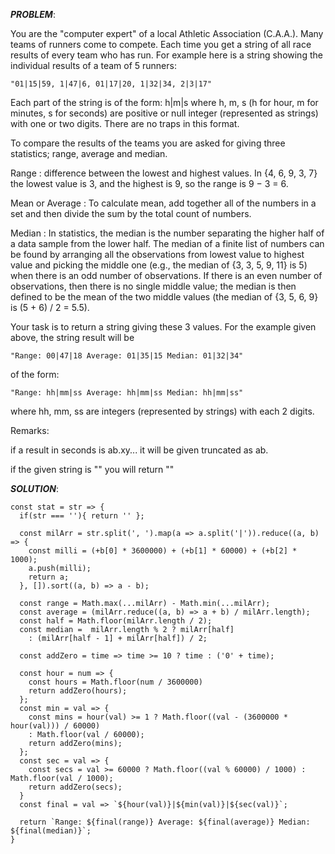 ***PROBLEM***: 

You are the "computer expert" of a local Athletic Association (C.A.A.). Many teams of runners come to compete. Each time you get a string of all race results of every team who has run. For example here is a string showing the individual results of a team of 5 runners:

    "01|15|59, 1|47|6, 01|17|20, 1|32|34, 2|3|17"

Each part of the string is of the form: h|m|s where h, m, s (h for hour, m for minutes, s for seconds) are positive or null integer (represented as strings) with one or two digits. There are no traps in this format.

To compare the results of the teams you are asked for giving three statistics; range, average and median.

Range : difference between the lowest and highest values. In {4, 6, 9, 3, 7} the lowest value is 3, and the highest is 9, so the range is 9 − 3 = 6.

Mean or Average : To calculate mean, add together all of the numbers in a set and then divide the sum by the total count of numbers.

Median : In statistics, the median is the number separating the higher half of a data sample from the lower half. The median of a finite list of numbers can be found by arranging all the observations from lowest value to highest value and picking the middle one (e.g., the median of {3, 3, 5, 9, 11} is 5) when there is an odd number of observations. If there is an even number of observations, then there is no single middle value; the median is then defined to be the mean of the two middle values (the median of {3, 5, 6, 9} is (5 + 6) / 2 = 5.5).

Your task is to return a string giving these 3 values. For the example given above, the string result will be

    "Range: 00|47|18 Average: 01|35|15 Median: 01|32|34"

of the form:

    "Range: hh|mm|ss Average: hh|mm|ss Median: hh|mm|ss"

where hh, mm, ss are integers (represented by strings) with each 2 digits.

Remarks:

if a result in seconds is ab.xy... it will be given truncated as ab.

if the given string is "" you will return ""

***SOLUTION***:

    const stat = str => {
      if(str === ''){ return '' };
      
      const milArr = str.split(', ').map(a => a.split('|')).reduce((a, b) => {
        const milli = (+b[0] * 3600000) + (+b[1] * 60000) + (+b[2] * 1000);
        a.push(milli);
        return a;
      }, []).sort((a, b) => a - b);
      
      const range = Math.max(...milArr) - Math.min(...milArr);
      const average = (milArr.reduce((a, b) => a + b) / milArr.length);
      const half = Math.floor(milArr.length / 2);
      const median =  milArr.length % 2 ? milArr[half]
        : (milArr[half - 1] + milArr[half]) / 2;
      
      const addZero = time => time >= 10 ? time : ('0' + time);
      
      const hour = num => {
        const hours = Math.floor(num / 3600000)
        return addZero(hours);
      };
      const min = val => {
        const mins = hour(val) >= 1 ? Math.floor((val - (3600000 * hour(val))) / 60000)
        : Math.floor(val / 60000);
        return addZero(mins);
      };
      const sec = val => {
        const secs = val >= 60000 ? Math.floor((val % 60000) / 1000) : Math.floor(val / 1000);
        return addZero(secs);
      }
      const final = val => `${hour(val)}|${min(val)}|${sec(val)}`;
      
      return `Range: ${final(range)} Average: ${final(average)} Median: ${final(median)}`;
    }